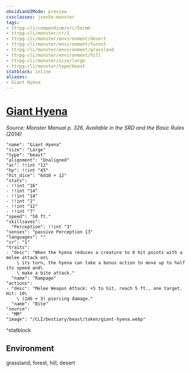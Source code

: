 ```yaml
---
obsidianUIMode: preview
cssclasses: json5e-monster
tags:
- ttrpg-cli/compendium/src/5e/mm
- ttrpg-cli/monster/cr/1
- ttrpg-cli/monster/environment/desert
- ttrpg-cli/monster/environment/forest
- ttrpg-cli/monster/environment/grassland
- ttrpg-cli/monster/environment/hill
- ttrpg-cli/monster/size/large
- ttrpg-cli/monster/type/beast
statblock: inline
aliases:
- Giant Hyena
---
```

# [Giant Hyena](CLI/bestiary/beast/giant-hyena.md)
*Source: Monster Manual p. 326. Available in the <span title='Systems Reference Document (5.1)'>SRD</span> and the Basic Rules (2014)*  

```statblock
"name": "Giant Hyena"
"size": "Large"
"type": "beast"
"alignment": "Unaligned"
"ac": !!int "12"
"hp": !!int "45"
"hit_dice": "6d10 + 12"
"stats":
- !!int "16"
- !!int "14"
- !!int "14"
- !!int "2"
- !!int "12"
- !!int "7"
"speed": "50 ft."
"skillsaves":
  "Perception": !!int "3"
"senses": "passive Perception 13"
"languages": ""
"cr": "1"
"traits":
- "desc": "When the hyena reduces a creature to 0 hit points with a melee attack on\
    \ its turn, the hyena can take a bonus action to move up to half its speed and\
    \ make a bite attack."
  "name": "Rampage"
"actions":
- "desc": "Melee Weapon Attack: +5 to hit, reach 5 ft., one target. Hit: 10\
    \ (2d6 + 3) piercing damage."
  "name": "Bite"
"source":
- "MM"
"image": "/CLI/bestiary/beast/token/giant-hyena.webp"
```
^statblock

## Environment

grassland, forest, hill, desert